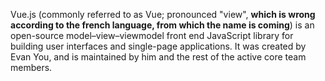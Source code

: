 Vue.js (commonly referred to as Vue; pronounced "view", **which is wrong according to the french language, from which the name is coming**) is an open-source model–view–viewmodel front end JavaScript library for building user interfaces and single-page applications. It was created by Evan You, and is maintained by him and the rest of the active core team members.
